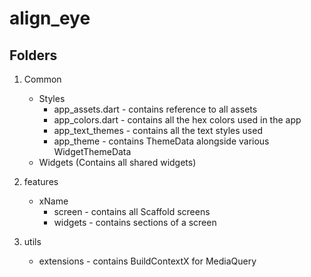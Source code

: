 # align_eye

## Folders

1. Common

   - Styles
     - app_assets.dart - contains reference to all assets
     - app_colors.dart - contains all the hex colors used in the app
     - app_text_themes - contains all the text styles used
     - app_theme - contains ThemeData alongside various WidgetThemeData
   - Widgets (Contains all shared widgets)

2. features

   - xName
     - screen - contains all Scaffold screens
     - widgets - contains sections of a screen

3. utils
   - extensions - contains BuildContextX for MediaQuery
